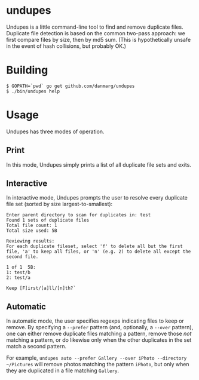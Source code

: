 undupes
=======

Undupes is a little command-line tool to find and remove duplicate files. Duplicate file detection is based on the common two-pass approach: we first compare files by size, then by md5 sum. (This is hypothetically unsafe in the event of hash collisions, but probably OK.)

Building
========

    $ GOPATH=`pwd` go get github.com/danmarg/undupes
    $ ./bin/undupes help

Usage
=====

Undupes has three modes of operation. 

Print
-----
In this mode, Undupes simply prints a list of all duplicate file sets and exits. 

Interactive
-----------
In interactive mode, Undupes prompts the user to resolve every duplicate file set (sorted by size largest-to-smallest):

    Enter parent directory to scan for duplicates in: test
    Found 1 sets of duplicate files
    Total file count: 1
    Total size used: 5B

    Reviewing results:
    For each duplicate fileset, select 'f' to delete all but the first file, 'a' to keep all files, or 'n' (e.g. 2) to delete all except the second file.

    1 of 1  5B:
    1: test/b
    2: test/a

    Keep [F]irst/[a]ll/[n]th?`

Automatic
---------
In automatic mode, the user specifies regexps indicating files to keep or remove. By specifying a `--prefer` pattern (and, optionally, a `--over` pattern), one can either remove duplicate files matching a pattern, remove those _not_ matching a pattern, or do likewise only when the other duplicates in the set match a second pattern.

For example, `undupes auto --prefer Gallery --over iPhoto --directory ~/Pictures` will remove photos matching the pattern `iPhoto`, but only when they are duplicated in a file matching `Gallery`. 
